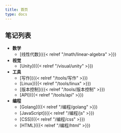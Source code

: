```yaml
---
title: 首页
type: docs
---
```


## 笔记列表

- **数学**
  - [线性代数]({{< relref "/math/linear-algebra" >}})
- **视觉**
  - [Unity]({{< relref "/visual/unity" >}})
- **工具**
  - [写作]({{< relref "/tools/写作" >}})
  - [Linux]({{< relref "/tools/linux" >}})
  - [版本控制]({{< relref "/tools/版本控制" >}})
  - [API]({{< relref "/tools/api" >}})
- **编程**
  - [Golang]({{< relref "/编程/golang" >}})
  - [JavaScript]({{< relref "/编程/js" >}})
  - [CSS]({{< relref "/编程/css" >}})
  - [HTML]({{< relref "/编程/html" >}})

